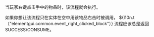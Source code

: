 当玩家右键点击手中的物品时，该流程就会执行。

如果你想让该流程只在实体在空中用该物品右击时被调用， ${l10n.t（"elementgui.common.event_right_clicked_block"）} 流程应该总是返回 SUCCESS/CONSUME。